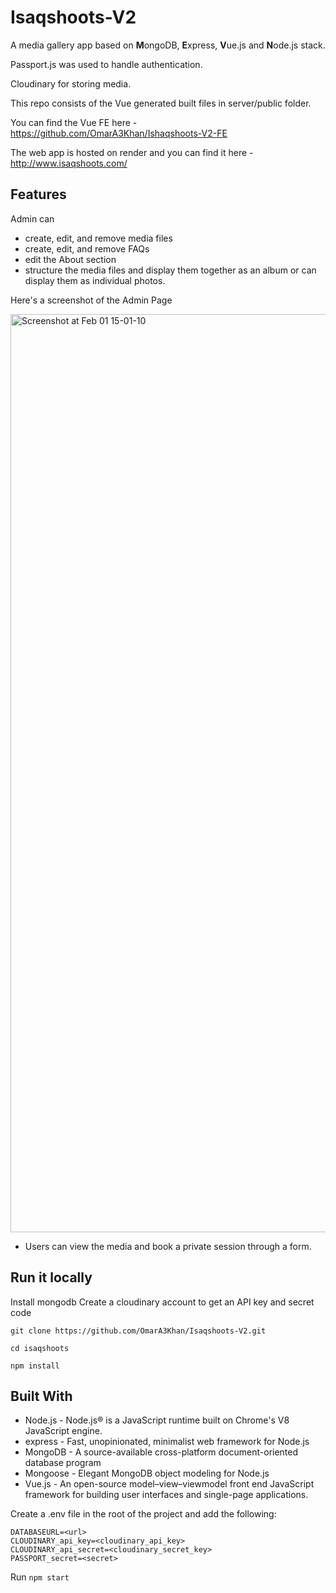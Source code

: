 # Isaqshoots-V2

A media gallery app based on **M**ongoDB, **E**xpress, **V**ue.js and **N**ode.js stack.

Passport.js was used to handle authentication.

Cloudinary for storing media.

This repo consists of the Vue generated built files in server/public folder.

You can find the Vue FE here - https://github.com/OmarA3Khan/Ishaqshoots-V2-FE

The web app is hosted on render and you can find it here - http://www.isaqshoots.com/

## Features
Admin can
* create, edit, and remove media files
* create, edit, and remove FAQs
* edit the About section
* structure the media files and display them together as an album or can display them as individual photos.

Here's a screenshot of the Admin Page

<img width="1469" alt="Screenshot at Feb 01 15-01-10" src="https://user-images.githubusercontent.com/80813676/216026826-002c68f1-c8b5-4823-986e-a25a73ff91e3.png">

* Users can view the media and book a private session through a form.

## Run it locally
Install mongodb
Create a cloudinary account to get an API key and secret code
```
git clone https://github.com/OmarA3Khan/Isaqshoots-V2.git

cd isaqshoots

npm install
```

## Built With
* Node.js - Node.js® is a JavaScript runtime built on Chrome's V8 JavaScript engine.
* express - Fast, unopinionated, minimalist web framework for Node.js
* MongoDB - A source-available cross-platform document-oriented database program
* Mongoose - Elegant MongoDB object modeling for Node.js
* Vue.js - An open-source model–view–viewmodel front end JavaScript framework for building user interfaces and single-page applications.

Create a .env file in the root of the project and add the following:
```
DATABASEURL=<url>
CLOUDINARY_api_key=<cloudinary_api_key>
CLOUDINARY_api_secret=<cloudinary_secret_key>
PASSPORT_secret=<secret>
```

Run ```npm start```
